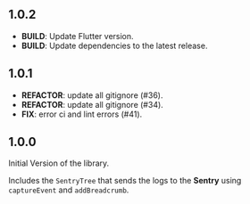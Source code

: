 ## 1.0.2

 - **BUILD**: Update Flutter version.
 - **BUILD**: Update dependencies to the latest release.

## 1.0.1

 - **REFACTOR**: update all gitignore (#36).
 - **REFACTOR**: update all gitignore (#34).
 - **FIX**: error ci and lint errors (#41).

## 1.0.0

Initial Version of the library.

Includes the `SentryTree` that sends the logs to the **Sentry** using `captureEvent` and `addBreadcrumb`.


